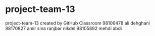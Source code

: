 # project-team-13
project-team-13 created by GitHub Classroom
98106478 ali dehghani
98170827 amir sina ranjbar nikdel
98105892 mehdi abdi
